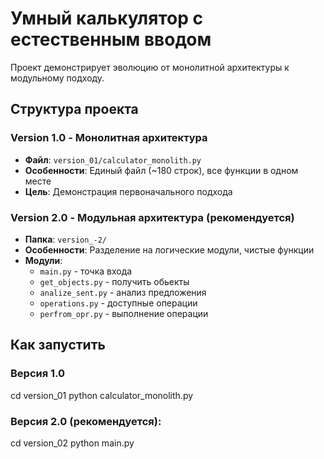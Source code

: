 # Умный калькулятор с естественным вводом

Проект демонстрирует эволюцию от монолитной архитектуры к модульному подходу.
 
## Структура проекта

### Version 1.0 - Монолитная архитектура
- **Файл**: `version_01/calculator_monolith.py`
- **Особенности**: Единый файл (~180 строк), все функции в одном месте
- **Цель**: Демонстрация первоначального подхода

### Version 2.0 - Модульная архитектура (рекомендуется)
- **Папка**: `version_-2/`
- **Особенности**: Разделение на логические модули, чистые функции
- **Модули**:
    - `main.py` - точка входа
    - `get_objects.py` - получить обьекты
    - `analize_sent.py` - анализ предложения
    - `operations.py` - доступные операции
    - `perfrom_opr.py` - выполнение операции

## Как запустить

### Версия 1.0
cd version_01
python calculator_monolith.py


### Версия 2.0 (рекомендуется):
cd version_02
python main.py
